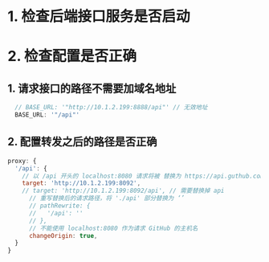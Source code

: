 # 1. 检查后端接口服务是否启动

# 2. 检查配置是否正确

## 1. 请求接口的路径不需要加域名地址

```js
  // BASE_URL: '"http://10.1.2.199:8888/api"' // 无效地址
  BASE_URL: '"/api"'
```

## 2. 配置转发之后的路径是否正确



```js
proxy: {
  '/api': {
    // 以 /api 开头的 localhost:8080 请求将被 替换为 https://api.guthub.com 即localhost:8080/api/user -> https://api.guthub.com/api/user
    target: 'http://10.1.2.199:8092',
    // target: 'http://10.1.2.199:8092/api', // 需要替换掉 api
      // 重写替换后的请求路径，将 './api' 部分替换为 ‘’
      // pathRewrite: {
      //   '/api': ''
      // },
      // 不能使用 localhost:8080 作为请求 GitHub 的主机名
      changeOrigin: true,
  }
}
```

